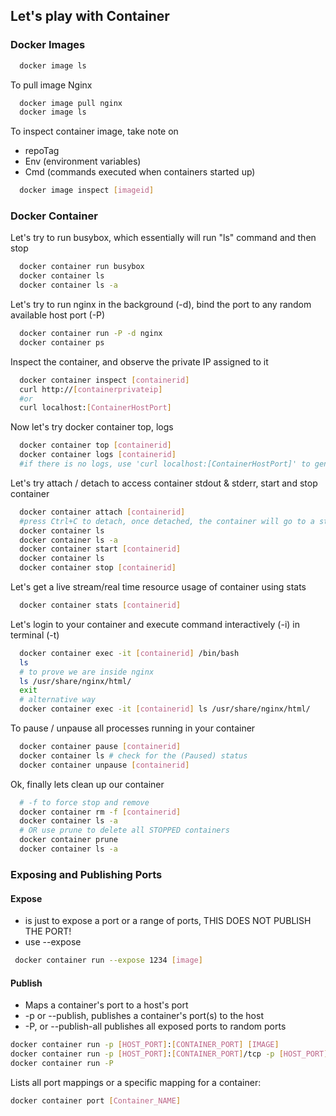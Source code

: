## Let's play with Container

### Docker Images
```bash
  docker image ls
```

To pull image Nginx
```bash
  docker image pull nginx
  docker image ls
```

To inspect container image, take note on
- repoTag
- Env (environment variables)
- Cmd (commands executed when containers started up)
```bash
  docker image inspect [imageid]
```

### Docker Container
Let's try to run busybox, which essentially will run "ls" command and then stop
```bash
  docker container run busybox
  docker container ls
  docker container ls -a
```

Let's try to run nginx in the background (-d), bind the port to any random available host port (-P)
```bash
  docker container run -P -d nginx
  docker container ps
```

Inspect the container, and observe the private IP assigned to it
```bash
  docker container inspect [containerid]
  curl http://[containerprivateip]
  #or
  curl localhost:[ContainerHostPort]
```

Now let's try docker container top, logs 
```bash
  docker container top [containerid]
  docker container logs [containerid]
  #if there is no logs, use 'curl localhost:[ContainerHostPort]' to generate some access logs 
```

Let's try attach / detach to access container stdout & stderr, start and stop container
```bash
  docker container attach [containerid]
  #press Ctrl+C to detach, once detached, the container will go to a stopped state
  docker container ls
  docker container ls -a
  docker container start [containerid]
  docker container ls
  docker container stop [containerid]
```

Let's get a live stream/real time resource usage of container using stats
```bash
  docker container stats [containerid]
```

Let's login to your container and execute command interactively (-i) in terminal (-t)
```bash
  docker container exec -it [containerid] /bin/bash
  ls
  # to prove we are inside nginx 
  ls /usr/share/nginx/html/
  exit 
  # alternative way
  docker container exec -it [containerid] ls /usr/share/nginx/html/
```

To pause / unpause all processes running in your container
```bash
  docker container pause [containerid]
  docker container ls # check for the (Paused) status
  docker container unpause [containerid]
```

Ok, finally lets clean up our container
```bash
  # -f to force stop and remove
  docker container rm -f [containerid]
  docker container ls -a
  # OR use prune to delete all STOPPED containers
  docker container prune 
  docker container ls -a
```

### Exposing and Publishing Ports
#### Expose 
- is just to expose a port or a range of ports, THIS DOES NOT PUBLISH THE PORT!
- use --expose <PORT> 
 ```bash 
  docker container run --expose 1234 [image]
  ```
#### Publish
- Maps a container's port to a host's port
- -p or --publish, publishes a container's port(s) to the host
- -P, or --publish-all publishes all exposed ports to random ports
```bash
docker container run -p [HOST_PORT]:[CONTAINER_PORT] [IMAGE]
docker container run -p [HOST_PORT]:[CONTAINER_PORT]/tcp -p [HOST_PORT]:[CONTAINER_PORT]/udp [IMAGE]
docker container run -P
```
Lists all port mappings or a specific mapping for a container:
```bash
docker container port [Container_NAME]  
```  
